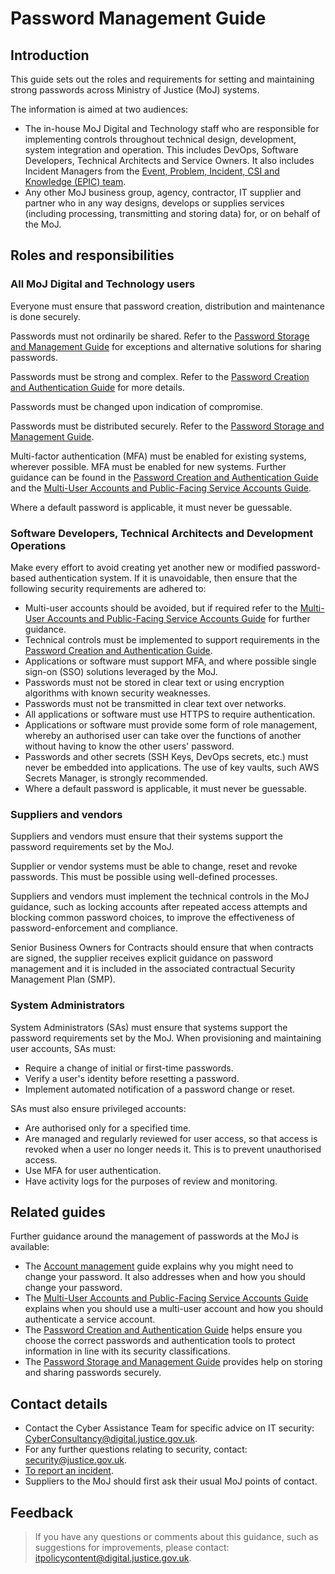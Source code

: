 # Password Management Guide

## Introduction

This guide sets out the roles and requirements for setting and maintaining strong passwords across Ministry of Justice \(MoJ\) systems.

The information is aimed at two audiences:

-   The in-house MoJ Digital and Technology staff who are responsible for implementing controls throughout technical design, development, system integration and operation. This includes DevOps, Software Developers, Technical Architects and Service Owners. It also includes Incident Managers from the [Event, Problem, Incident, CSI and Knowledge \(EPIC\) team](https://peoplefinder.service.gov.uk/teams/epic).
-   Any other MoJ business group, agency, contractor, IT supplier and partner who in any way designs, develops or supplies services \(including processing, transmitting and storing data\) for, or on behalf of the MoJ.

## Roles and responsibilities

### All MoJ Digital and Technology users

Everyone must ensure that password creation, distribution and maintenance is done securely.

Passwords must not ordinarily be shared. Refer to the [Password Storage and Management Guide](password-storage-and-management-guide.md) for exceptions and alternative solutions for sharing passwords.

Passwords must be strong and complex. Refer to the [Password Creation and Authentication Guide](password-creation-and-authentication-guide.md) for more details.

Passwords must be changed upon indication of compromise.

Passwords must be distributed securely. Refer to the [Password Storage and Management Guide](password-storage-and-management-guide.md).

Multi-factor authentication \(MFA\) must be enabled for existing systems, wherever possible. MFA must be enabled for new systems. Further guidance can be found in the [Password Creation and Authentication Guide](password-creation-and-authentication-guide.md) and the [Multi-User Accounts and Public-Facing Service Accounts Guide](multi-user-accounts-and-public-facing-service-accounts-guide.md).

Where a default password is applicable, it must never be guessable.

### Software Developers, Technical Architects and Development Operations

Make every effort to avoid creating yet another new or modified password-based authentication system. If it is unavoidable, then ensure that the following security requirements are adhered to:

-   Multi-user accounts should be avoided, but if required refer to the [Multi-User Accounts and Public-Facing Service Accounts Guide](multi-user-accounts-and-public-facing-service-accounts-guide.md) for further guidance.
-   Technical controls must be implemented to support requirements in the [Password Creation and Authentication Guide](password-creation-and-authentication-guide.md).
-   Applications or software must support MFA, and where possible single sign-on \(SSO\) solutions leveraged by the MoJ.
-   Passwords must not be stored in clear text or using encryption algorithms with known security weaknesses.
-   Passwords must not be transmitted in clear text over networks.
-   All applications or software must use HTTPS to require authentication.
-   Applications or software must provide some form of role management, whereby an authorised user can take over the functions of another without having to know the other users' password.
-   Passwords and other secrets \(SSH Keys, DevOps secrets, etc.\) must never be embedded into applications. The use of key vaults, such AWS Secrets Manager, is strongly recommended.
-   Where a default password is applicable, it must never be guessable.

### Suppliers and vendors

Suppliers and vendors must ensure that their systems support the password requirements set by the MoJ.

Supplier or vendor systems must be able to change, reset and revoke passwords. This must be possible using well-defined processes.

Suppliers and vendors must implement the technical controls in the MoJ guidance, such as locking accounts after repeated access attempts and blocking common password choices, to improve the effectiveness of password-enforcement and compliance.

Senior Business Owners for Contracts should ensure that when contracts are signed, the supplier receives explicit guidance on password management and it is included in the associated contractual Security Management Plan \(SMP\).

### System Administrators

System Administrators \(SAs\) must ensure that systems support the password requirements set by the MoJ. When provisioning and maintaining user accounts, SAs must:

-   Require a change of initial or first-time passwords.
-   Verify a user's identity before resetting a password.
-   Implement automated notification of a password change or reset.

SAs must also ensure privileged accounts:

-   Are authorised only for a specified time.
-   Are managed and regularly reviewed for user access, so that access is revoked when a user no longer needs it. This is to prevent unauthorised access.
-   Use MFA for user authentication.
-   Have activity logs for the purposes of review and monitoring.

## Related guides

Further guidance around the management of passwords at the MoJ is available:

-   The [Account management](account-management.md) guide explains why you might need to change your password. It also addresses when and how you should change your password.
-   The [Multi-User Accounts and Public-Facing Service Accounts Guide](multi-user-accounts-and-public-facing-service-accounts-guide.md) explains when you should use a multi-user account and how you should authenticate a service account.
-   The [Password Creation and Authentication Guide](password-creation-and-authentication-guide.md) helps ensure you choose the correct passwords and authentication tools to protect information in line with its security classifications.
-   The [Password Storage and Management Guide](password-storage-and-management-guide.md) provides help on storing and sharing passwords securely.

## Contact details

-   Contact the Cyber Assistance Team for specific advice on IT security: [CyberConsultancy@digital.justice.gov.uk](mailto:CyberConsultancy@digital.justice.gov.uk).
-   For any further questions relating to security, contact: [security@justice.gov.uk](mailto:security@justice.gov.uk).
-   [To report an incident](reporting-an-incident.md).
-   Suppliers to the MoJ should first ask their usual MoJ points of contact.

## Feedback

> If you have any questions or comments about this guidance, such as suggestions for improvements, please contact: [itpolicycontent@digital.justice.gov.uk](mailto:itpolicycontent@digital.justice.gov.uk).

